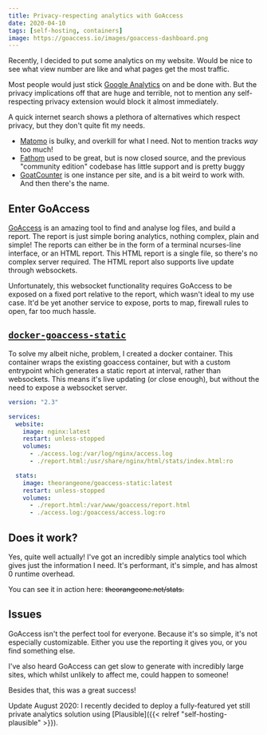 ```yaml
---
title: Privacy-respecting analytics with GoAccess
date: 2020-04-10
tags: [self-hosting, containers]
image: https://goaccess.io/images/goaccess-dashboard.png
---
```


Recently, I decided to put some analytics on my website. Would be nice to see what view number are like and what pages get the most traffic.

Most people would just stick [Google Analytics](https://analytics.google.com/) on and be done with. But the privacy implications off that are huge and terrible, not to mention any self-respecting privacy extension would block it almost immediately.

A quick internet search shows a plethora of alternatives which respect privacy, but they don't quite fit my needs.

- [Matomo](https://matomo.org/) is bulky, and overkill for what I need. Not to mention tracks _way_ too much!
- [Fathom](https://usefathom.com/) used to be great, but is now closed source, and the previous "community edition" codebase has little support and is pretty buggy
- [GoatCounter](https://www.goatcounter.com/) is one instance per site, and is a bit weird to work with. And then there's the name.

## Enter GoAccess

[GoAccess](https://goaccess.io/) is an amazing tool to find and analyse log files, and build a report. The report is just simple boring analytics, nothing complex, plain and simple! The reports can either be in the form of a terminal ncurses-line interface, or an HTML report. This HTML report is a single file, so there's no complex server required. The HTML report also supports live update through websockets.

Unfortunately, this websocket functionality requires GoAccess to be exposed on a fixed port relative to the report, which wasn't ideal to my use case. It'd be yet another service to expose, ports to map, firewall rules to open, far too much hassle.

## [`docker-goaccess-static`](https://github.com/RealOrangeOne/docker-goaccess-static/)

To solve my albeit niche, problem, I created a docker container. This container wraps the existing goaccess container, but with a custom entrypoint which generates a static report at interval, rather than websockets. This means it's live updating (or close enough), but without the need to expose a websocket server.

```yaml
version: "2.3"

services:
  website:
    image: nginx:latest
    restart: unless-stopped
    volumes:
      - ./access.log:/var/log/nginx/access.log
      - ./report.html:/usr/share/nginx/html/stats/index.html:ro

  stats:
    image: theorangeone/goaccess-static:latest
    restart: unless-stopped
    volumes:
      - ./report.html:/var/www/goaccess/report.html
      - ./access.log:/goaccess/access.log:ro

```

## Does it work?

Yes, quite well actually! I've got an incredibly simple analytics tool which gives just the information I need. It's performant, it's simple, and has almost 0 runtime overhead.

You can see it in action here:  ~~theorangeone.net/stats.~~

## Issues

GoAccess isn't the perfect tool for everyone. Because it's so simple, it's not especially customizable. Either you use the reporting it gives you, or you find something else.

I've also heard GoAccess can get slow to generate with incredibly large sites, which whilst unlikely to affect me, could happen to someone!

Besides that, this was a great success!

Update August 2020: I recently decided to deploy a fully-featured yet still private analytics solution using [Plausible]({{< relref "self-hosting-plausible" >}}).
